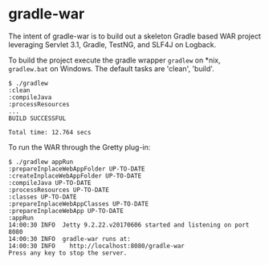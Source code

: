 gradle-war
=================

The intent of gradle-war is to build out a skeleton Gradle based WAR project
leveraging Servlet 3.1, Gradle, TestNG, and SLF4J on Logback.

To build the project execute the gradle wrapper ```gradlew``` on *nix,
```gradlew.bat``` on Windows.  The default tasks are 'clean', 'build'.

```
$ ./gradlew
:clean
:compileJava
:processResources
...
BUILD SUCCESSFUL

Total time: 12.764 secs
```

To run the WAR through the Gretty plug-in:

```
$ ./gradlew appRun
:prepareInplaceWebAppFolder UP-TO-DATE
:createInplaceWebAppFolder UP-TO-DATE
:compileJava UP-TO-DATE
:processResources UP-TO-DATE
:classes UP-TO-DATE
:prepareInplaceWebAppClasses UP-TO-DATE
:prepareInplaceWebApp UP-TO-DATE
:appRun
14:00:30 INFO  Jetty 9.2.22.v20170606 started and listening on port 8080
14:00:30 INFO  gradle-war runs at:
14:00:30 INFO    http://localhost:8080/gradle-war
Press any key to stop the server.
```
